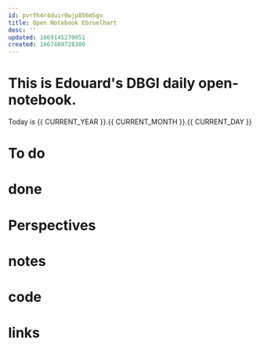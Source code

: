 ```yaml
---
id: pvrfh4r4duir0wjp856m5gx
title: Open Notebook Ebruelhart
desc: ''
updated: 1669145270951
created: 1667489728300
---
```


# This is Edouard's DBGI daily open-notebook.

Today is {{ CURRENT_YEAR }}.{{ CURRENT_MONTH }}.{{ CURRENT_DAY }}

# To do

# done

# Perspectives

# notes

# code

# links


